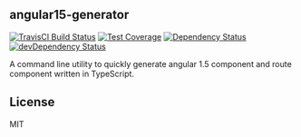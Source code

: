 ## angular15-generator
[![TravisCI Build Status][travis-badge]][travis-badge-url]
[![Test Coverage][coveralls-badge]][coveralls-badge-url]
[![Dependency Status][david-badge]][david-badge-url]
[![devDependency Status][david-dev-badge]][david-dev-badge-url]

A command line utility to quickly generate angular 1.5 component and route component written in TypeScript.

## License

MIT

[travis-badge]: https://img.shields.io/travis/JeffLeFoll/angular15-generator/master.svg?label=TravisCI
[travis-badge-url]: https://travis-ci.org/JeffLeFoll/angular15-generator
[coveralls-badge]: https://img.shields.io/coveralls/JeffLeFoll/angular15-generator/master.svg
[coveralls-badge-url]: https://coveralls.io/github/JeffLeFoll/angular15-generator
[david-badge]: https://david-dm.org/JeffLeFoll/angular15-generator.svg
[david-badge-url]: https://david-dm.org/JeffLeFoll/angular15-generator
[david-dev-badge]: https://david-dm.org/JeffLeFoll/angular15-generator/dev-status.svg
[david-dev-badge-url]: https://david-dm.org/JeffLeFoll/angular15-generator#info=devDependencies